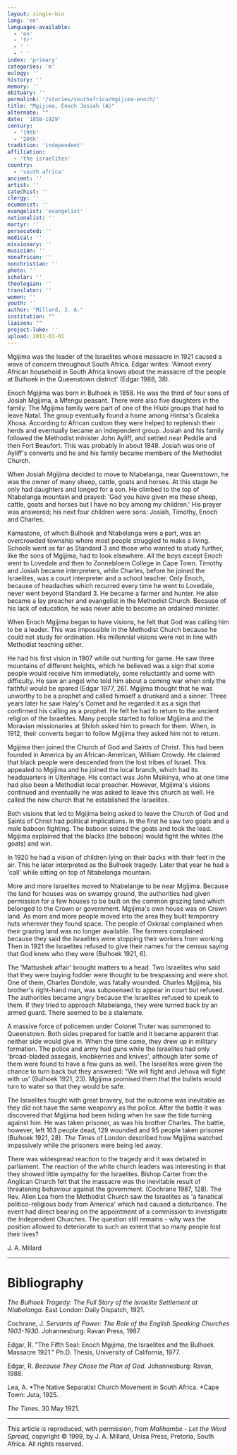 ```yaml
---
layout: single-bio
lang: 'en'
languages-available:
  - 'en'
  - 'fr'
  - ' '
  - ' '
index: 'primary'
categories: 'm'
eulogy: ''
history: ''
memory: ''
obituary: ''
permalink: '/stories/southafrica/mgijima-enoch/'
title: "Mgijima, Enoch Josiah (A)"
alternate: ""
date: '1858-1929'
century:
  - '19th'
  - '20th'
tradition: 'independent'
affiliation:
  - 'the israelites'
country:
  - 'south africa'
ancient: ''
artist: ''
catechist: ''
clergy: ''
ecumenist: ''
evangelist: 'evangelist'
nationalist: ''
martyr: ''
persecuted: ''
medical: ''
missionary: ''
musician: ''
nonafrican: ''
nonchristian: ''
photo: ''
scholar: ''
theologian: ''
translator: ''
women: ''
youth: ''
author: "Millard, J. A."
institution: ""
liaison: ""
project-luke: ''
upload: 2011-01-01
---
```




Mgijima was the leader of the Israelites whose massacre in 1921 caused a wave of concern throughout South Africa. Edgar writes: 'Almost every African household in South Africa knows about the massacre of the people at Bulhoek in the Queenstown district' (Edgar 1988, 38).

Enoch Mgijima was born in Bulhoek in 1858. He was the third of four sons of Josiah Mgijima, a Mfengu peasant. There were also five daughters in the family. The Mgijima family were part of one of the Hlubi groups that had to leave Natal. The group eventually found a home among Hintsa's Gcaleka Xhosa. According to African custom they were helped to replenish their herds and eventually became an independent group. Josiah and his family followed the Methodist minister John Ayliff, and settled near Peddle and then Fort Beaufort. This was probably in about 1848. Josiah was one of Ayliff's converts and he and his family became members of the Methodist Church.

When Josiah Mgijima decided to move to Ntabelanga, near Queenstown, he was the owner of many sheep, cattle, goats and horses. At this stage he only had daughters and longed for a son. He climbed to the top of Ntabelanga mountain and prayed: 'God you have given me these sheep, cattle, goats and horses but I have no boy among my children.' His prayer was answered; his next four children were sons: Josiah, Timothy, Enoch and Charles.

Kamastone, of which Bulhoek and Ntabelanga were a part, was an overcrowded township where most people struggled to make a living. Schools went as far as Standard 3 and those who wanted to study further, like the sons of Mgijima, had to look elsewhere. All the boys except Enoch went to Lovedale and then to Zonnebloem College in Cape Town. Timothy and Josiah became interpreters, while Charles, before he joined the Israelites, was a court interpreter and a school teacher. Only Enoch, because of headaches which recurred every time he went to Lovedale, never went beyond Standard 3. He became a farmer and hunter. He also became a lay preacher and evangelist in the Methodist Church. Because of his lack of education, he was never able to become an ordained minister.

When Enoch Mgijima began to have visions, he felt that God was calling him to be a leader. This was impossible in the Methodist Church because he could not study for ordination. His millennial visions were not in line with Methodist teaching either.

He had his first vision in 1907 while out hunting for game. He saw three mountains of different heights, which he believed was a sign that some people would receive him immediately, some reluctantly and some with difficulty. He saw an angel who told him about a coming war when only the faithful would be spared (Edgar 1977, 26). Mgijima thought that he was unworthy to be a prophet and called himself a drunkard and a sinner. Three years later he saw Haley's Comet and he regarded it as a sign that confirmed his calling as a prophet. He felt he had to return to the ancient religion of the Israelites. Many people started to follow Mgijima and the Moravian missionaries at Shiloh asked him to preach for them. When, in 1912, their converts began to follow Mgijima they asked him not to return.

Mgijima then joined the Church of God and Saints of Christ. This had been founded in America by an African-American, William Crowdy. He claimed that black people were descended from the lost tribes of Israel. This appealed to Mgijima and he joined the local branch, which had its headquarters in Uitenhage. His contact was John Msikinya, who at one time had also been a Methodist local preacher. However, Mgijima's visions continued and eventually he was asked to leave this church as well. He called the new church that he established the Israelites.

Both visions that led to Mgijima being asked to leave the Church of God and Saints of Christ had political implications. In the first he saw two goats and a male baboon fighting. The baboon seized the goats and took the lead. Mgijima explained that the blacks (the baboon) would fight the whites (the goats) and win.

In 1920 he had a vision of children lying on their backs with their feet in the air. This he later interpreted as the Bulhoek tragedy. Later that year he had a 'call' while sitting on top of Ntabelanga mountain.

More and more Israelites moved to Ntabelange to be near Mgijima. Because the land for houses was on swampy ground, the authorities had given permission for a few houses to be built on the common grazing land which belonged to the Crown or government. Mgijima's own house was on Crown land. As more and more people moved into the area they built temporary huts wherever they found space. The people of Oxkraal complained when their grazing land was no longer available. The farmers complained because they said the Israelites were stopping their workers from working. Then in 1921 the Israelites refused to give their names for the census saying that God knew who they were (Bulhoek 1921, 6).

The 'Mattushek affair' brought matters to a head. Two Israelites who said that they were buying fodder were thought to be trespassing and were shot. One of them, Charles Dondole, was fatally wounded. Charles Mgijima, his brother's right-hand man, was subpoenaed to appear in court but refused. The authorities became angry because the Israelites refused to speak to them. If they tried to approach Ntabelanga, they were turned back by an armed guard. There seemed to be a stalemate.

A massive force of policemen under Colonel Truter was summoned to Queenstown. Both sides prepared for battle and it became apparent that neither side would give in. When the time came, they drew up in military formation. The police and army had guns while the Israelites had only 'broad-bladed assegais, knobkerries and knives', although later some of them were found to have a few guns as well. The Israelites were given the chance to turn back but they answered: "We will fight and Jehova will fight with us' (Bulhoek 1921, 23). Mgijima promised them that the bullets would turn to water so that they would be safe.

The Israelites fought with great bravery, but the outcome was inevitable as they did not have the same weaponry as the police. After the battle it was discovered that Mgijima had been hiding when he saw the tide turning against him. He was taken prisoner, as was his brother Charles. The battle, however, left 163 people dead, 129 wounded and 95 people taken prisoner (Bulhoek 1921, 28). *The Times* of London described how Mgijima watched impassively while the prisoners were being led away.

There was widespread reaction to the tragedy and it was debated in parliament. The reaction of the white church leaders was interesting in that they showed little sympathy for the Israelites. Bishop Carter from the Anglican Church felt that the massacre was the inevitable result of threatening behaviour against the government. (Cochrane 1987, 128). The Rev. Allen Lea from the Methodist Church saw the Israelites as 'a fanatical politico-religious body from America' which had caused a disturbance. The event had direct bearing on the appointment of a commission to investigate the Independent Churches. The question still remains - why was the position allowed to deteriorate to such an extent that so many people lost their lives?

J. A. Millard

---

# Bibliography

*The Bulhoek Tragedy: The Full Story of the Israelite Settlement at Ntabelanga.*  East London: Daily Dispatch, 1921.

Cochrane, J.  *Servants of Power: The Role of the English Speaking Churches 1903-1930.* Johannesburg: Ravan Press, 1987.

Edgar, R.  "The Fifth Seal: Enoch Mgijima, the Israelites and the Bulhoek Massacre 1921." Ph.D. Thesis, University of California, 1977.

Edgar, R. *Because They Chose the Plan of God.* Johannesburg: Ravan, 1988.

Lea, A. *The Native Separatist Church Movement in South Africa. *Cape Town: Juta, 1925.

*The Times.* 30 May 1921.

---

This article is reproduced, with permission, from *Malihambe - Let the Word Spread,* copyright &copy; 1999, by J. A. Millard, Unisa Press, Pretoria, South Africa.  All rights reserved.
